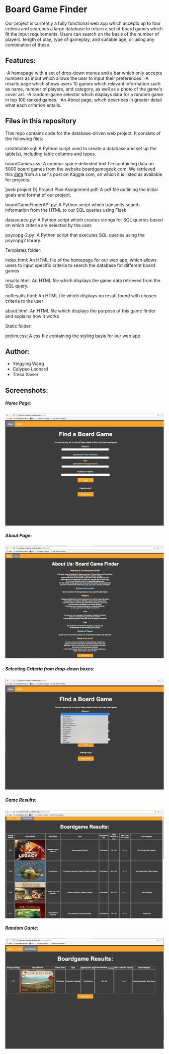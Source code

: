 # Board Game Finder

Our project is currently a fully functional web app which accepts up to four criteria and searches a large database to 
return a set of board games which fit the input requirements. Users can search on the basis of the number of players, length
of play, type of gameplay, and suitable age, or using any combination of these.

## Features:
-A homepage with a set of drop-down menus and a bar which only accepts numbers as input which allows the user
to input their preferences.
-A results page which shows users 10 games which relevant information such as name, number of players, and category,
as well as a photo of the game's cover art.
-A random-game selector which displays data for a random game in top 100 ranked games.
-An About page, which describes in greater detail what each criterion entails.

## Files in this repository
This repo contains code for the database-driven web project. It consists of the following files:

createtable.sql: A Python script used to create a database and set up the table(s), including table columns and types.

boardGames.csv: A comma-space delimited text file containing data on 5000 board games from the website boardgamegeek.com. We retrieved this [data](https://www.kaggle.com/mrpantherson/board-game-data) from a user's post on Kaggle.com, on which it is listed as available for projects. 

[web project D] Project Plan Assignment.pdf: A pdf file outlining the initial goals and format of our project.

boardGameFinderAPI.py: A Python script which transmits search information from the HTML to our SQL queries using Flask.

datasource.py: A Python script which creates strings for SQL queries based on which criteria are selected by the user.

psycopg-2.py: A Python script that executes SQL queries using the psycopg2 library.


Templates folder:

index.html: An HTML file of the homepage for our web app, which allows users to input specific criteria to search the 
database for different board games

results.html: An HTML file which displays the game data retrieved from the SQL query.

noResults.html: An HTML file which displays no result found with chosen criteria to the user 

about.html: An HTML file which displays the purpose of this game finder and explains how it works


Static folder:

prelim.css: A css file containing the styling basis for our web app.

## Author:
* Yingying Wang
* Calypso Leonard
* Tresa Xavier

## Screenshots:
##### Home Page:
![alt text](screenshots/home.png "home")
##### About Page:
![alt text](screenshots/about.png "about")
##### Selecting Criteria from drop-down boxes:
![alt text](screenshots/dropdown.png "criteria")
##### Game Results:
![alt text](screenshots/gameResults.png "results")
##### Random Game:
![alt text](screenshots/random.png "random")
